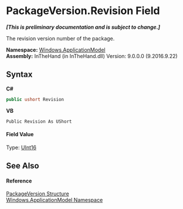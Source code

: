 # PackageVersion.Revision Field
 _**\[This is preliminary documentation and is subject to change.\]**_

The revision version number of the package.

**Namespace:**&nbsp;<a href="N_Windows_ApplicationModel">Windows.ApplicationModel</a><br />**Assembly:**&nbsp;InTheHand (in InTheHand.dll) Version: 9.0.0.0 (9.2016.9.22)

## Syntax

**C#**<br />
``` C#
public ushort Revision
```

**VB**<br />
``` VB
Public Revision As UShort
```


#### Field Value
Type: <a href="http://msdn2.microsoft.com/en-us/library/s6eyk10z" target="_blank">UInt16</a>

## See Also


#### Reference
<a href="T_Windows_ApplicationModel_PackageVersion">PackageVersion Structure</a><br /><a href="N_Windows_ApplicationModel">Windows.ApplicationModel Namespace</a><br />